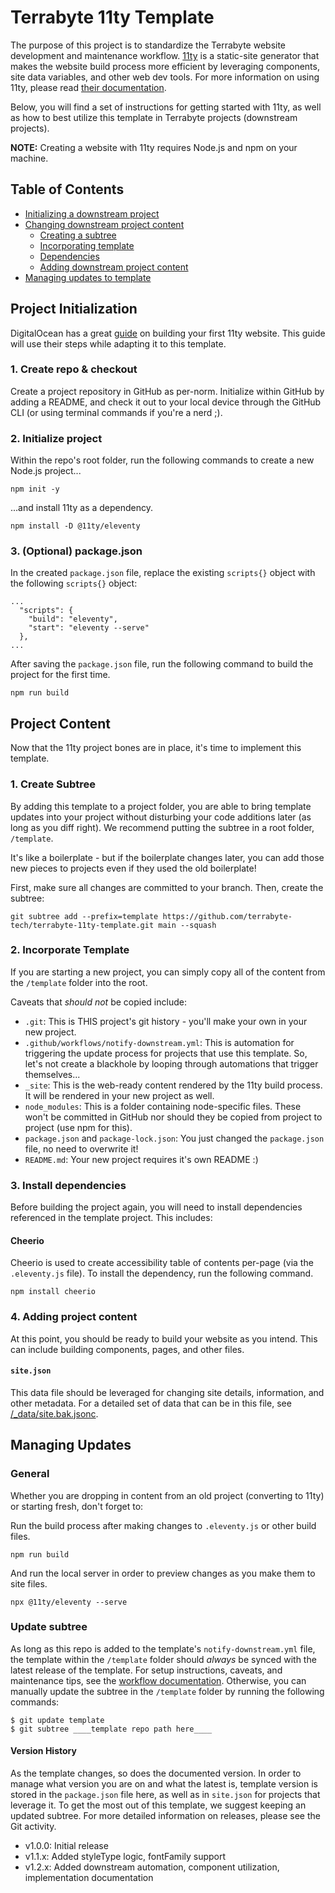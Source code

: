 # Terrabyte 11ty Template

The purpose of this project is to standardize the Terrabyte website development and maintenance workflow. [11ty](https://www.11ty.dev/) is a static-site generator that makes the website build process more efficient by leveraging components, site data variables, and other web dev tools. For more information on using 11ty, please read [their documentation](https://www.11ty.dev/docs/).

Below, you will find a set of instructions for getting started with 11ty, as well as how to best utilize this template in Terrabyte projects (downstream projects).

**NOTE:** Creating a website with 11ty requires Node.js and npm on your machine.

## Table of Contents

- [Initializing a downstream project](#project-initialization)
- [Changing downstream project content](#project-content)
  - [Creating a subtree](#1-create-subtree)
  - [Incorporating template](#2-incorporate-template)
  - [Dependencies](#3-install-dependencies)
  - [Adding downstream project content](#4-adding-project-content)
- [Managing updates to template](#managing-updates)

## Project Initialization

DigitalOcean has a great [guide](https://www.digitalocean.com/community/tutorials/how-to-create-and-deploy-your-first-eleventy-website#step-2-choosing-a-templating-language) on building your first 11ty website. This guide will use their steps while adapting it to this template.

### 1. Create repo & checkout

Create a project repository in GitHub as per-norm. Initialize within GitHub by adding a README, and check it out to your local device through the GitHub CLI (or using terminal commands if you're a nerd ;).

### 2. Initialize project

Within the repo's root folder, run the following commands to create a new Node.js project...

```
npm init -y
```

...and install 11ty as a dependency.

```
npm install -D @11ty/eleventy
```

### 3. (Optional) package.json

In the created `package.json` file, replace the existing `scripts{}` object with the following `scripts{}` object:

```
...
  "scripts": {
    "build": "eleventy",
    "start": "eleventy --serve"
  },
...
```

After saving the `package.json` file, run the following command to build the project for the first time.

```
npm run build
``` 

## Project Content

Now that the 11ty project bones are in place, it's time to implement this template.

### 1. Create Subtree

By adding this template to a project folder, you are able to bring template updates into your project without disturbing your code additions later (as long as you diff right). We recommend putting the subtree in a root folder, `/template`. 

It's like a boilerplate - but if the boilerplate changes later, you can add those new pieces to projects even if they used the old boilerplate!

First, make sure all changes are committed to your branch. Then, create the subtree:

```
git subtree add --prefix=template https://github.com/terrabyte-tech/terrabyte-11ty-template.git main --squash
```

### 2. Incorporate Template

If you are starting a new project, you can simply copy all of the content from the `/template` folder into the root.

Caveats that _should not_ be copied include:

- `.git`: This is THIS project's git history - you'll make your own in your new project.
- `.github/workflows/notify-downstream.yml`: This is automation for triggering the update process for projects that use this template. So, let's not create a blackhole by looping through automations that trigger themselves...
- `_site`: This is the web-ready content rendered by the 11ty build process. It will be rendered in your new project as well.
- `node_modules`: This is a folder containing node-specific files. These won't be committed in GitHub nor should they be copied from project to project (use npm for this).
- `package.json` and `package-lock.json`: You just changed the `package.json` file, no need to overwrite it!
- `README.md`: Your new project requires it's own README :)

### 3. Install dependencies

Before building the project again, you will need to install dependencies referenced in the template project. This includes:

#### Cheerio

Cheerio is used to create accessibility table of contents per-page (via the `.eleventy.js` file). To install the dependency, run the following command.

```
npm install cheerio
``` 

### 4. Adding project content

At this point, you should be ready to build your website as you intend. This can include building components, pages, and other files. 


#### `site.json`

This data file should be leveraged for changing site details, information, and other metadata. For a detailed set of data that can be in this file, see [/_data/site.bak.jsonc](./_data/site.bak.jsonc).

## Managing Updates

### General

Whether you are dropping in content from an old project (converting to 11ty) or starting fresh, don't forget to:

Run the build process after making changes to `.eleventy.js` or other build files.

```
npm run build
```

And run the local server in order to preview changes as you make them to site files.

```
npx @11ty/eleventy --serve
``` 

### Update subtree

As long as this repo is added to the template's `notify-downstream.yml` file, the template within the `/template` folder should _always_ be synced with the latest release of the template. For setup instructions, caveats, and maintenance tips, see the [workflow documentation](.github/workflows/README.md). Otherwise, you can manually update the subtree in the `/template` folder by running the following commands:

```
$ git update template
$ git subtree ____template repo path here____
```

#### Version History

As the template changes, so does the documented version. In order to manage what version you are on and what the latest is, template version is stored in the `package.json` file here, as well as in `site.json` for projects that leverage it. To get the most out of this template, we suggest keeping an updated subtree. For more detailed information on releases, please see the Git activity.

- v1.0.0: Initial release
- v1.1.x: Added styleType logic, fontFamily support 
- v1.2.x: Added downstream automation, component utilization, implementation documentation